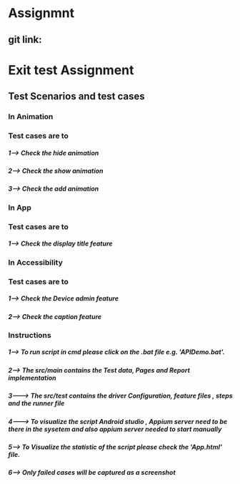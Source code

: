 # Assignmnt
## git link:
# Exit test Assignment

## Test Scenarios and test cases

### In Animation
### Test cases are to
##### 1--> Check the hide animation
##### 2--> Check the show animation
##### 3--> Check the add animation

### In App
### Test cases are to
##### 1--> Check the display title feature

### In Accessibility
### Test cases are to
##### 1--> Check the Device admin feature
##### 2--> Check the caption feature

#####

### Instructions
##### 1--> To run script in cmd please click on the .bat file e.g. 'APIDemo.bat'.
##### 2--> The src/main contains the Test data, Pages and Report implementation
##### 3---> The src/test contains the driver Configuration, feature files , steps and the runner file
##### 4---> To visualize the script Android studio , Appium server need to be there in the sysetem and also appium server needed to start manually
##### 5--> To Visualize the statistic of the script please check the 'App.html' file.
##### 6--> Only failed cases will be captured as a screenshot 

